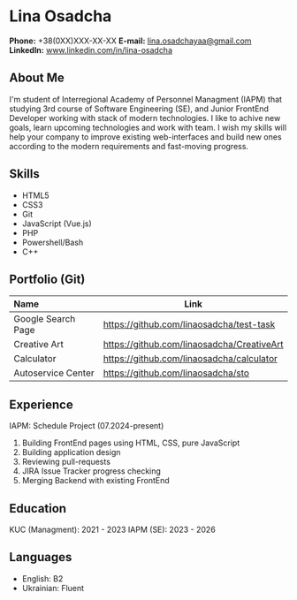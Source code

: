 # Lina Osadcha

**Phone:** +38(0XX)XXX-XX-XX
**E-mail:** lina.osadchayaa@gmail.com
**LinkedIn:** www.linkedin.com/in/lina-osadcha

## About Me

I'm student of Interregional Academy of Personnel Managment (IAPM) that studying 3rd course of Software Engineering (SE),
and Junior FrontEnd Developer working with stack of modern technologies. I like to achive new goals, learn upcoming technologies and work with team.
I wish my skills will help your company to improve existing web-interfaces and build new ones according to the modern requirements and fast-moving progress.

## Skills

* HTML5
* CSS3
* Git
* JavaScript (Vue.js)
* PHP
* Powershell/Bash
* C++

## Portfolio (Git)

| Name               | Link                                       |
| :----------------- | ------------------------------------------ |
| Google Search Page | https://github.com/linaosadcha/test-task   |
| Creative Art       | https://github.com/linaosadcha/CreativeArt |
| Calculator         | https://github.com/linaosadcha/calculator  |
| Autoservice Center | https://github.com/linaosadcha/sto         |

## Experience

IAPM: Schedule Project (07.2024-present)

1. Building FrontEnd pages using HTML, CSS, pure JavaScript
2. Building application design
3. Reviewing pull-requests
4. JIRA Issue Tracker progress checking
5. Merging Backend with existing FrontEnd

## Education

KUC (Managment): 2021 - 2023
IAPM (SE): 2023 - 2026

## Languages

* English: B2
* Ukrainian: Fluent
